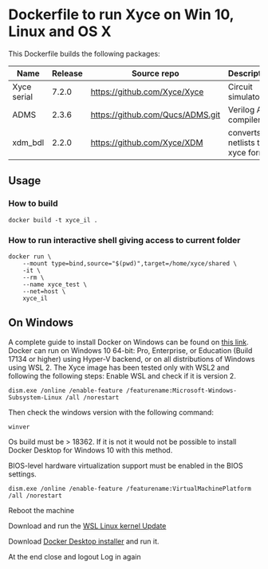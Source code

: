 # Dockerfile to run Xyce on Win 10, Linux and OS X

This Dockerfile builds the following packages:

| Name     |  Release | Source repo                | Description|
|----------|----------|----------------------------|-----|
|  Xyce serial    |   7.2.0  | https://github.com/Xyce/Xyce | Circuit simulator
|  ADMS    |   2.3.6  | https://github.com/Qucs/ADMS.git                           | Verilog A compiler
|  xdm_bdl |   2.2.0  |    https://github.com/Xyce/XDM                        | converts netlists to xyce format


## Usage

### How to build
```
docker build -t xyce_il .
```

### How to run interactive shell giving access to current folder
```
docker run \
    --mount type=bind,source="$(pwd)",target=/home/xyce/shared \
    -it \
    --rm \
    --name xyce_test \
    --net=host \
    xyce_il

```




## On Windows

A complete guide to install Docker on Windows can be found on [this link](https://docs.docker.com/docker-for-windows/install/).
Docker can run on Windows 10 64-bit: Pro, Enterprise, or Education (Build 17134 or higher) using Hyper-V backend, or on all distributions of Windows using WSL 2.
The Xyce image has been tested only with WSL2 and following the following steps:
Enable WSL and check if it is version 2.
```
dism.exe /online /enable-feature /featurename:Microsoft-Windows-Subsystem-Linux /all /norestart
```
Then check the windows version with the following command:
```
winver
```
Os build must be > 18362. If it is not it would not be possible to install Docker Desktop for Windows 10 with this method.

BIOS-level hardware virtualization support must be enabled in the BIOS settings.
```
dism.exe /online /enable-feature /featurename:VirtualMachinePlatform /all /norestart
```

Reboot the machine


Download and run the [WSL Linux kernel Update](https://wslstorestorage.blob.core.windows.net/wslblob/wsl_update_x64.msi)

Download [Docker Desktop installer](https://desktop.docker.com/win/stable/amd64/Docker%20Desktop%20Installer.exe) and run it.

At the end close and logout
Log in again
